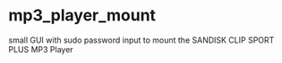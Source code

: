 # mp3_player_mount
small GUI with sudo password input to mount the SANDISK CLIP SPORT PLUS MP3 Player
